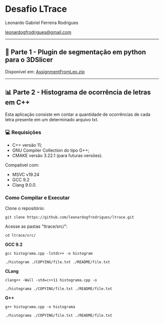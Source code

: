 # Desafio LTrace 
Leonardo Gabriel Ferreira Rodrigues

leonardogfrodrigues@gmail.com
__________________
## :snake: Parte 1 - Plugin de segmentação em python para o 3DSlicer

Disponível em: [AssignmentFromLeo.zip](https://github.com/leonardogfrodrigues/ltrace/blob/main/AssignmentFromLeo.zip)
__________________
## :bar_chart: Parte 2 - Histograma de ocorrência de letras em C++

Esta aplicação consiste em contar a quantidade de ocorrências de cada letra presente em um determinado arquivo txt.

### :computer: Requisições

- C++ versão 11;
- GNU Compiler Collection do tipo G++;
- CMAKE versão 3.22.1 (para futuras versões).

Compatível com:
- MSVC v19.24
- GCC 9.2 
- Clang 9.0.0.

### Como Compilar e Executar

Clone o repositório:
```
git clone https://github.com/leonardogfrodrigues/ltrace.git
```
Acesse as pastas "ltrace/src/": 

```
cd ltrace/src/
```

**GCC 9.2**
```
gcc histograma.cpp -lstdc++ -o histogram
```

```
./histogram ./COPYING/file.txt ./README/file.txt
```

**CLang**

```
clang++ -Wall -std=c++11 histograma.cpp -o
```

```
./histograma ./COPYING/file.txt ./README/file.txt  
```

**G++**
```
g++ histograma.cpp -o histograma
```

```
./histograma ./COPYING/file.txt ./README/file.txt  
```
